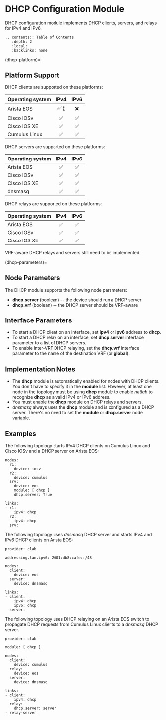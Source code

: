 # DHCP Configuration Module

DHCP configuration module implements DHCP clients, servers, and relays for IPv4 and IPv6.

```eval_rst
.. contents:: Table of Contents
   :depth: 2
   :local:
   :backlinks: none
```

(dhcp-platform)=
## Platform Support

DHCP clients are supported on these platforms:

| Operating system      | IPv4 | IPv6 |
| --------------------- | :-: | :-: |
| Arista EOS            | ✅ [❗](caveats-eos) |  ❌  |
| Cisco IOSv            | ✅  | ✅  |
| Cisco IOS XE          | ✅  | ✅  |
| Cumulus Linux         | ✅  | ✅  | 

DHCP servers are supported on these platforms: 

| Operating system      | IPv4 | IPv6 |
| --------------------- | :-: | :-: |
| Arista EOS            | ✅  | ✅  |
| Cisco IOSv            | ✅  | ✅  |
| Cisco IOS XE          | ✅  | ✅  |
| dnsmasq               | ✅  | ✅  |

DHCP relays are supported on these platforms: 

| Operating system      | IPv4 | IPv6 |
| --------------------- | :-: | :-: |
| Arista EOS            | ✅  | ✅  |
| Cisco IOSv            | ✅  | ✅  |
| Cisco IOS XE          | ✅  | ✅  |

VRF-aware DHCP relays and servers still need to be implemented.

(dhcp-parameters)=
## Node Parameters

The DHCP module supports the following node parameters:

* **dhcp.server** (boolean) -- the device should run a DHCP server
* **dhcp.vrf** (boolean) -- the DHCP server should be VRF-aware

## Interface Parameters

* To start a DHCP client on an interface, set **ipv4** or **ipv6** address to **dhcp**.
* To start a DHCP relay on an interface, set **dhcp.server** interface parameter to a list of DHCP servers.
* To enable inter-VRF DHCP relaying, set the **dhcp.vrf** interface parameter to the name of the destination VRF (or **global**).

## Implementation Notes

* The **dhcp** module is automatically enabled for nodes with DHCP clients. You don't have to specify it in the **module** list. However, at least one node in the topology must be using **dhcp** module to enable _netlab_ to recognize **dhcp** as a valid IPv4 or IPv6 address.
* You must enable the **dhcp** module on DHCP relays and servers.
* *dnsmasq* always uses the **dhcp** module and is configured as a DHCP server. There's no need to set the **module** or **dhcp.server** node variable.

## Examples

The following topology starts IPv4 DHCP clients on Cumulus Linux and Cisco IOSv and a DHCP server on Arista EOS:

```
nodes:
  r1:
    device: iosv
  r2:
    device: cumulus
  srv:
    device: eos
    module: [ dhcp ]
    dhcp.server: True

links:
- r1:
    ipv4: dhcp
  r2:
    ipv4: dhcp
  srv:
```

The following topology uses *dnsmasq* DHCP server and starts IPv4 and IPv6 DHCP clients on Arista EOS:

```
provider: clab

addressing.lan.ipv6: 2001:db8:cafe::/48

nodes:
  client:
    device: eos
  server:
    device: dnsmasq

links:
- client:
    ipv4: dhcp
    ipv6: dhcp
  server:
```

The following topology uses DHCP relaying on an Arista EOS switch to propagate DHCP requests from Cumulus Linux clients to a *dnsmasq* DHCP server.

```
provider: clab

module: [ dhcp ]

nodes:
  client:
    device: cumulus
  relay:
    device: eos
  server:
    device: dnsmasq

links:
- client:
    ipv4: dhcp
  relay:
    dhcp.server: server
- relay-server
```
